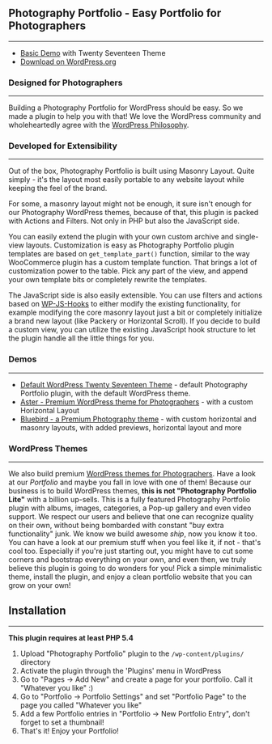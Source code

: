 ## Photography Portfolio - Easy Portfolio for Photographers
---
* [Basic Demo](http://default.portfolio.bycolormelon.com/) with Twenty Seventeen Theme
* [Download on WordPress.org](https://wordpress.org/plugins/photography-portfolio/)

### Designed for Photographers
---
Building a Photography Portfolio for WordPress should be easy. So we made a plugin to help you with that!
We love the WordPress community and wholeheartedly agree with the [WordPress Philosophy](https://wordpress.org/about/philosophy/).


### Developed for Extensibility
---

Out of the box, Photography Portfolio is built using Masonry Layout.
Quite simply - it's the layout most easily portable to any website layout while keeping the feel of the brand.

For some, a masonry layout might not be enough, it sure isn't enough for our Photography WordPress themes, because of that, this plugin is packed with Actions and Filters. Not only in PHP but also the JavaScript side.

You can easily extend the plugin with your own custom archive and single-view layouts. Customization is easy as Photography Portfolio plugin templates are based on `get_template_part()` function, similar to the way WooCommerce plugin has a custom template function. That brings a lot of customization power to the table. Pick any part of the view, and append your own template bits or completely rewrite the templates.

The JavaScript side is also easily extensible.
You can use filters and actions based on [WP-JS-Hooks](https://github.com/carldanley/WP-JS-Hooks) to either modify the existing functionality, for example modifying the core masonry layout just a bit or completely initialize a brand new layout (like Packery or Horizontal Scroll). If you decide to build a custom view, you can utilize the existing JavaScript hook structure to let the plugin handle all the little things for you.


### Demos
---

* [Default WordPress Twenty Seventeen Theme](http://default.portfolio.bycolormelon.com/) - default Photography Portfolio plugin, with the default WordPress theme.
* [Aster - Premium WordPress theme for Photographers](http://aster.bycolormelon.com/) - with a custom Horizontal Layout
* [Bluebird - a Premium Photography theme](http://aster.bycolormelon.com/) - with custom horizontal and masonry layouts, with added previews, horizontal layout and more




### WordPress Themes
---
We also build premium [WordPress themes for Photographers](https://colormelon.com). Have a look at our *Portfolio* and maybe you fall in love with one of them!
Because our business is to build WordPress themes, **this is not "Photography Portfolio Lite"** with a billion up-sells. This is a fully featured Photography Portfolio plugin with albums, images, categories, a Pop-up gallery and even video support.
We respect our users and believe that one can recognize quality on their own, without being bombarded with constant "buy extra functionality" junk. We know we build awesome *ship*, now you know it too. You can have a look at our premium stuff when you feel like it, if not - that's cool too. Especially if you're just starting out, you might have to cut some corners and bootstrap everything on your own, and even then, we truly believe this plugin is going to do wonders for you! Pick a simple minimalistic theme, install the plugin, and enjoy a clean portfolio website that you can grow on your own!



## Installation
---
**This plugin requires at least PHP 5.4**

1. Upload "Photography Portfolio" plugin to the `/wp-content/plugins/` directory
2. Activate the plugin through the 'Plugins' menu in WordPress
3. Go to "Pages -> Add New" and create a page for your portfolio. Call it "Whatever you like" :)
4. Go to "Portfolio -> Portfolio Settings" and set "Portfolio Page" to the page you called "Whatever you like"
5. Add a few Portfolio entries in "Portfolio -> New Portfolio Entry", don't forget to set a thumbnail!
6. That's it! Enjoy your Portfolio!


